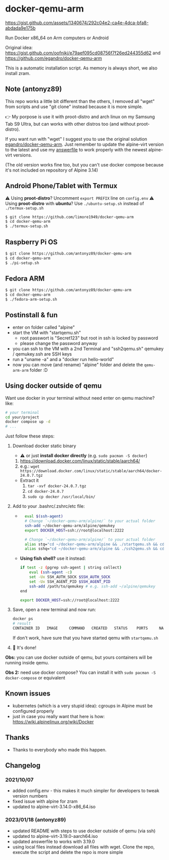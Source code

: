 # docker-qemu-arm

https://gist.github.com/assets/1340674/292c04e2-ca4e-4dca-bfa8-abdada9e175b

Run Docker x86_64 on Arm computers or Android

Original idea: <https://gist.github.com/oofnikj/e79aef095cd08756f7f26ed244355d62> and <https://github.com/egandro/docker-qemu-arm>

This is a automatic installation script. As memory is always short, we also install zram.

## Note (antonyz89)

This repo works a little bit different than the others, I removed all "wget" from scripts and use "git clone" instead because it is more simple.

👉 My porpose is use it with proot-distro and arch linux  on my Samsung Tab S9 Ultra, but can works with other distros too (and without proot-distro).

If you want run with "wget" I suggest you to use the original solution [egandro/docker-qemu-arm](https://github.com/egandro/docker-qemu-arm).
Just remember to update the alpine-virt version to the latest and use my [answerfile](./answerfile) to work properly with the newest alpine-virt versions.

(The old version works fine too, but you can't use docker compose because it's not included on repository of Alpine 3.14)


## Android Phone/Tablet with Termux

⚠️ Using **proot-distro**? Uncomment `export PREFIX` line on `config.env`
⚠️ Using **proot-distro** with **ubuntu**? Use `./ubuntu-setup.sh` instead of `./termux-setup.sh`

```bash
$ git clone https://github.com/limore1949/docker-qemu-arm
$ cd docker-qemu-arm
$ ./termux-setup.sh
```


## Raspberry Pi OS

```bash
$ git clone https://github.com/antonyz89/docker-qemu-arm
$ cd docker-qemu-arm
$ ./pi-setup.sh
```

## Fedora ARM

```bash
$ git clone https://github.com/antonyz89/docker-qemu-arm
$ cd docker-qemu-arm
$ ./fedora-arm-setup.sh
```


## Postinstall & fun

- enter on folder called "alpine"
- start the VM with "startqemu.sh"
    - root passwort is "Secret123" but root in ssh is locked by password
    - please change the password anyway
- you can ssh to the VM with a 2nd Terminal and "ssh2qemu.sh" qemukey / qemukey.ssh are SSH keys
- run a "uname -a" and a "docker run hello-world"
- now you can move (and rename) "alpine" folder and delete the `qemu-arm-arm` folder :D

## Using docker outside of qemu

Want use docker in your terminal without need enter on qemu machine? like:

```sh
# your terminal
cd your/project
docker compose up -d
# ...
```

Just follow these steps:

1. Download docker static binary
    - ⚠️ or just **install docker directly** (e.g. `sudo pacman -S docker`)
    1. https://download.docker.com/linux/static/stable/aarch64/
    2. e.g.: `wget https://download.docker.com/linux/static/stable/aarch64/docker-24.0.7.tgz`

    - Extract it
        1. `tar -xvf docker-24.0.7.tgz`
        2. `cd docker-24.0.7`
        3. `sudo cp docker /usr/local/bin/`

2. Add to your .bashrc/.zshrc/etc file:
    - ```sh
        eval $(ssh-agent)
        # Change `~/docker-qemu-arm/alpine/` to your actual folder
        ssh-add ~/docker-qemu-arm/alpine/qemukey 
        export DOCKER_HOST=ssh://root@localhost:2222

        # Change `~/docker-qemu-arm/alpine/` to your actual folder
        alias stq="cd ~/docker-qemu-arm/alpine && ./startqemu.sh && cd"
        alias sshq="cd ~/docker-qemu-arm/alpine && ./ssh2qemu.sh && cd"
        ```

    - **Using fish shell?** use it instead:

        ```sh
        if test -z (pgrep ssh-agent | string collect)
            eval (ssh-agent -c)
            set -Ux SSH_AUTH_SOCK $SSH_AUTH_SOCK
            set -Ux SSH_AGENT_PID $SSH_AGENT_PID
            ssh-add /path/to/qemukey # e.g. ssh-add ~/alpine/qemukey
        end

        export DOCKER_HOST=ssh://root@localhost:2222
        ```

3. Save, open a new terminal and now run:

    ```sh
    docker ps
    # result
    CONTAINER ID   IMAGE     COMMAND   CREATED   STATUS    PORTS     NAMES
    ```

    If don't work, have sure that you have started qemu with `startqemu.sh`

4. 🚀 It's done!

**Obs:** you can use docker outside of qemu, but yours containers will be running inside qemu.

**Obs 2:** need use docker compose? You can install it with `sudo pacman -S docker-compose` or equivalent

## Known issues

- kubernetes (which is a very stupid idea): cgroups in Alpine must be configured properly
- just in case you really want that here is how: <https://wiki.alpinelinux.org/wiki/Docker>

## Thanks

- Thanks to everybody who made this happen.

## Changelog
### 2021/10/07

- added config.env - this makes it much simpler for developers to tweak version numbers
- fixed issue with alpine for zram
- updated to alpine-virt-3.14.0-x86_64.iso

### 2023/01/18 (antonyz89)

- updated README with steps to use docker outside of qemu (via ssh)
- updated to alpine-virt-3.19.0-aarch64.iso
- updated answerfile to works with 3.19.0
- using local files instead download all files with wget. Clone the repo, execute the script and delete the repo is more simple


